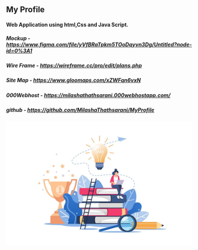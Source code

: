 ## My Profile

#### Web Application using html,Css and Java Script.

##### Mockup - https://www.figma.com/file/yVfBRaTpkm5TOoDqyvn3Dg/Untitled?node-id=0%3A1
##### Wire Frame - https://wireframe.cc/pro/edit/plans.php
##### Site Map - https://www.gloomaps.com/xZWFqn6vxN
##### 000Webhost - https://milashathathsarani.000webhostapp.com/
##### github - https://github.com/MilashaThathsarani/MyProfile

![image of girl](assets/images/Online%20Education%20Vector%20Illustration.jpg)